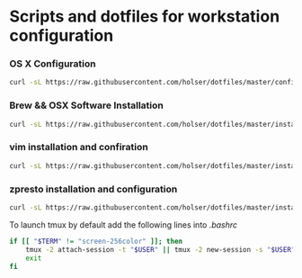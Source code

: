 # Scripts and dotfiles for workstation configuration

### OS X Configuration

```bash
curl -sL https://raw.githubusercontent.com/holser/dotfiles/master/configure_osx.sh | /bin/bash
```

### Brew && OSX Software Installation

```bash
curl -sL https://raw.githubusercontent.com/holser/dotfiles/master/install_osx_software.sh | /bin/bash
```

### vim installation and confiration

```bash
curl -sL https://raw.githubusercontent.com/holser/dotfiles/master/install_vim.sh | /bin/bash
```

### zpresto installation and configuration

```bash
curl -sL https://raw.githubusercontent.com/holser/dotfiles/master/install_zsh.sh | /bin/zsh
```

To launch tmux by default add the following lines into *.bashrc*

```bash
if [[ "$TERM" != "screen-256color" ]]; then
    tmux -2 attach-session -t "$USER" || tmux -2 new-session -s "$USER"
    exit
fi
```
